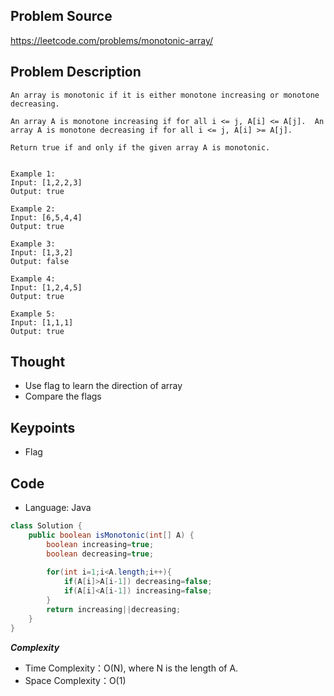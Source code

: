 ## Problem Source
https://leetcode.com/problems/monotonic-array/ 

## Problem Description
```
An array is monotonic if it is either monotone increasing or monotone decreasing.

An array A is monotone increasing if for all i <= j, A[i] <= A[j].  An array A is monotone decreasing if for all i <= j, A[i] >= A[j].

Return true if and only if the given array A is monotonic.


Example 1:
Input: [1,2,2,3]
Output: true

Example 2:
Input: [6,5,4,4]
Output: true

Example 3:
Input: [1,3,2]
Output: false

Example 4:
Input: [1,2,4,5]
Output: true

Example 5:
Input: [1,1,1]
Output: true
```
## Thought
- Use flag to learn the direction of array
- Compare the flags

## Keypoints
- Flag


## Code
* Language: Java

```Java
class Solution {
    public boolean isMonotonic(int[] A) {
        boolean increasing=true;
        boolean decreasing=true;
        
        for(int i=1;i<A.length;i++){
            if(A[i]>A[i-1]) decreasing=false;
            if(A[i]<A[i-1]) increasing=false;
        }
        return increasing||decreasing;
    }
}
```

***Complexity***

- Time Complexity：O(N), where N is the length of A.
- Space Complexity：O(1)
